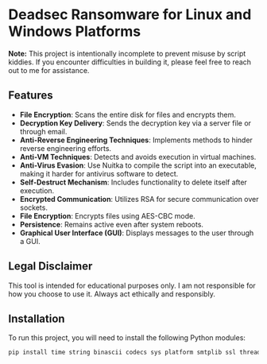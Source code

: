 # Deadsec Ransomware for Linux and Windows Platforms

**Note:** This project is intentionally incomplete to prevent misuse by script kiddies. If you encounter difficulties in building it, please feel free to reach out to me for assistance.

## Features

- **File Encryption**: Scans the entire disk for files and encrypts them.
- **Decryption Key Delivery**: Sends the decryption key via a server file or through email.
- **Anti-Reverse Engineering Techniques**: Implements methods to hinder reverse engineering efforts.
- **Anti-VM Techniques**: Detects and avoids execution in virtual machines.
- **Anti-Virus Evasion**: Use Nuitka to compile the script into an executable, making it harder for antivirus software to detect.
- **Self-Destruct Mechanism**: Includes functionality to delete itself after execution.
- **Encrypted Communication**: Utilizes RSA for secure communication over sockets.
- **File Encryption**: Encrypts files using AES-CBC mode.
- **Persistence**: Remains active even after system reboots.
- **Graphical User Interface (GUI)**: Displays messages to the user through a GUI.

## Legal Disclaimer

This tool is intended for educational purposes only. I am not responsible for how you choose to use it. Always act ethically and responsibly.

## Installation

To run this project, you will need to install the following Python modules:

```bash
pip install time string binascii codecs sys platform smtplib ssl threading hashlib glob base64 tkinter
